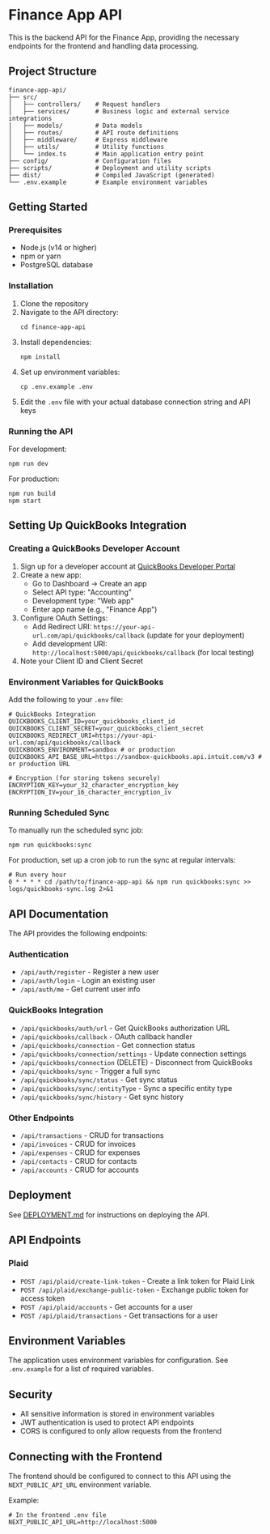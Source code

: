 # Finance App API

This is the backend API for the Finance App, providing the necessary endpoints for the frontend and handling data processing.

## Project Structure

```
finance-app-api/
├── src/
│   ├── controllers/    # Request handlers
│   ├── services/       # Business logic and external service integrations
│   ├── models/         # Data models
│   ├── routes/         # API route definitions
│   ├── middleware/     # Express middleware
│   ├── utils/          # Utility functions
│   └── index.ts        # Main application entry point
├── config/             # Configuration files
├── scripts/            # Deployment and utility scripts
├── dist/               # Compiled JavaScript (generated)
└── .env.example        # Example environment variables
```

## Getting Started

### Prerequisites

- Node.js (v14 or higher)
- npm or yarn
- PostgreSQL database

### Installation

1. Clone the repository
2. Navigate to the API directory:
   ```
   cd finance-app-api
   ```
3. Install dependencies:
   ```
   npm install
   ```
4. Set up environment variables:
   ```
   cp .env.example .env
   ```
5. Edit the `.env` file with your actual database connection string and API keys

### Running the API

For development:
```
npm run dev
```

For production:
```
npm run build
npm start
```

## Setting Up QuickBooks Integration

### Creating a QuickBooks Developer Account

1. Sign up for a developer account at [QuickBooks Developer Portal](https://developer.intuit.com/)
2. Create a new app:
   - Go to Dashboard → Create an app
   - Select API type: "Accounting"
   - Development type: "Web app"
   - Enter app name (e.g., "Finance App")
3. Configure OAuth Settings:
   - Add Redirect URI: `https://your-api-url.com/api/quickbooks/callback` (update for your deployment)
   - Add development URI: `http://localhost:5000/api/quickbooks/callback` (for local testing)
4. Note your Client ID and Client Secret

### Environment Variables for QuickBooks

Add the following to your `.env` file:

```
# QuickBooks Integration
QUICKBOOKS_CLIENT_ID=your_quickbooks_client_id
QUICKBOOKS_CLIENT_SECRET=your_quickbooks_client_secret
QUICKBOOKS_REDIRECT_URI=https://your-api-url.com/api/quickbooks/callback
QUICKBOOKS_ENVIRONMENT=sandbox # or production
QUICKBOOKS_API_BASE_URL=https://sandbox-quickbooks.api.intuit.com/v3 # or production URL

# Encryption (for storing tokens securely)
ENCRYPTION_KEY=your_32_character_encryption_key
ENCRYPTION_IV=your_16_character_encryption_iv
```

### Running Scheduled Sync

To manually run the scheduled sync job:

```
npm run quickbooks:sync
```

For production, set up a cron job to run the sync at regular intervals:

```
# Run every hour
0 * * * * cd /path/to/finance-app-api && npm run quickbooks:sync >> logs/quickbooks-sync.log 2>&1
```

## API Documentation

The API provides the following endpoints:

### Authentication
- `/api/auth/register` - Register a new user
- `/api/auth/login` - Login an existing user
- `/api/auth/me` - Get current user info

### QuickBooks Integration
- `/api/quickbooks/auth/url` - Get QuickBooks authorization URL
- `/api/quickbooks/callback` - OAuth callback handler
- `/api/quickbooks/connection` - Get connection status
- `/api/quickbooks/connection/settings` - Update connection settings
- `/api/quickbooks/connection` (DELETE) - Disconnect from QuickBooks
- `/api/quickbooks/sync` - Trigger a full sync
- `/api/quickbooks/sync/status` - Get sync status
- `/api/quickbooks/sync/:entityType` - Sync a specific entity type
- `/api/quickbooks/sync/history` - Get sync history

### Other Endpoints
- `/api/transactions` - CRUD for transactions
- `/api/invoices` - CRUD for invoices
- `/api/expenses` - CRUD for expenses
- `/api/contacts` - CRUD for contacts
- `/api/accounts` - CRUD for accounts

## Deployment

See [DEPLOYMENT.md](DEPLOYMENT.md) for instructions on deploying the API.

## API Endpoints

### Plaid

- `POST /api/plaid/create-link-token` - Create a link token for Plaid Link
- `POST /api/plaid/exchange-public-token` - Exchange public token for access token
- `POST /api/plaid/accounts` - Get accounts for a user
- `POST /api/plaid/transactions` - Get transactions for a user

## Environment Variables

The application uses environment variables for configuration. See `.env.example` for a list of required variables.

## Security

- All sensitive information is stored in environment variables
- JWT authentication is used to protect API endpoints
- CORS is configured to only allow requests from the frontend

## Connecting with the Frontend

The frontend should be configured to connect to this API using the `NEXT_PUBLIC_API_URL` environment variable.

Example:

```
# In the frontend .env file
NEXT_PUBLIC_API_URL=http://localhost:5000
``` 